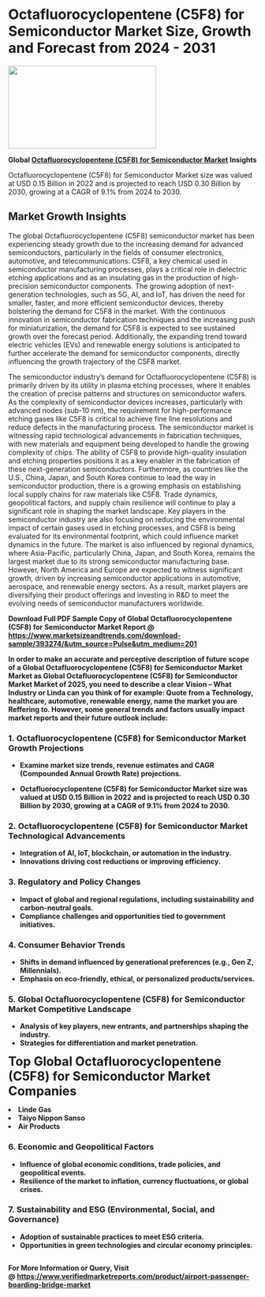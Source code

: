 <H1>Octafluorocyclopentene (C5F8) for Semiconductor Market Size, Growth and Forecast from 2024 - 2031</H1><img class="aligncenter size-medium wp-image-584254" src="https://thirdeyenews.in/wp-content/uploads/2024/09/Global-Market-Research-300x168.jpeg" alt="" width="300" height="168" /><p><strong>Global&nbsp;<a href="https://www.marketsizeandtrends.com/download-sample/393274/&amp;utm_source=Pulse&amp;utm_medium=201">Octafluorocyclopentene (C5F8) for Semiconductor Market</a> Insights</strong></p><p>Octafluorocyclopentene (C5F8) for Semiconductor Market size was valued at USD 0.15 Billion in 2022 and is projected to reach USD 0.30 Billion by 2030, growing at a CAGR of 9.1% from 2024 to 2030.</p><p><h2>Market Growth Insights</h2> <p>The global Octafluorocyclopentene (C5F8) semiconductor market has been experiencing steady growth due to the increasing demand for advanced semiconductors, particularly in the fields of consumer electronics, automotive, and telecommunications. C5F8, a key chemical used in semiconductor manufacturing processes, plays a critical role in dielectric etching applications and as an insulating gas in the production of high-precision semiconductor components. The growing adoption of next-generation technologies, such as 5G, AI, and IoT, has driven the need for smaller, faster, and more efficient semiconductor devices, thereby bolstering the demand for C5F8 in the market. With the continuous innovation in semiconductor fabrication techniques and the increasing push for miniaturization, the demand for C5F8 is expected to see sustained growth over the forecast period. Additionally, the expanding trend toward electric vehicles (EVs) and renewable energy solutions is anticipated to further accelerate the demand for semiconductor components, directly influencing the growth trajectory of the C5F8 market.</p> <p><strong></strong></p> <p>The semiconductor industry’s demand for Octafluorocyclopentene (C5F8) is primarily driven by its utility in plasma etching processes, where it enables the creation of precise patterns and structures on semiconductor wafers. As the complexity of semiconductor devices increases, particularly with advanced nodes (sub-10 nm), the requirement for high-performance etching gases like C5F8 is critical to achieve fine line resolutions and reduce defects in the manufacturing process. The semiconductor market is witnessing rapid technological advancements in fabrication techniques, with new materials and equipment being developed to handle the growing complexity of chips. The ability of C5F8 to provide high-quality insulation and etching properties positions it as a key enabler in the fabrication of these next-generation semiconductors. Furthermore, as countries like the U.S., China, Japan, and South Korea continue to lead the way in semiconductor production, there is a growing emphasis on establishing local supply chains for raw materials like C5F8. Trade dynamics, geopolitical factors, and supply chain resilience will continue to play a significant role in shaping the market landscape. Key players in the semiconductor industry are also focusing on reducing the environmental impact of certain gases used in etching processes, and C5F8 is being evaluated for its environmental footprint, which could influence market dynamics in the future. The market is also influenced by regional dynamics, where Asia-Pacific, particularly China, Japan, and South Korea, remains the largest market due to its strong semiconductor manufacturing base. However, North America and Europe are expected to witness significant growth, driven by increasing semiconductor applications in automotive, aerospace, and renewable energy sectors. As a result, market players are diversifying their product offerings and investing in R&D to meet the evolving needs of semiconductor manufacturers worldwide.</p> <p><strong></p><p><span class=""><strong>Download Full PDF Sample Copy of Global Octafluorocyclopentene (C5F8) for Semiconductor Market Report</strong> @ <a href="https://www.marketsizeandtrends.com/download-sample/393274/&amp;utm_source=Pulse&amp;utm_medium=201" target="_blank">https://www.marketsizeandtrends.com/download-sample/393274/&amp;utm_source=Pulse&amp;utm_medium=201</a></span></p><p>In order to make an accurate and perceptive description of future scope of a Global&nbsp;Octafluorocyclopentene (C5F8) for Semiconductor Market Market as Global&nbsp;Octafluorocyclopentene (C5F8) for Semiconductor Market Market of 2025, you need to describe a clear Vision &ndash; What Industry or Linda can you think of for example: Quote from a Technology, healthcare, automotive, renewable energy, name the market you are Reffering to. However, some general trends and factors usually impact market reports and their future outlook include:</p><h3>1.&nbsp;<strong>Octafluorocyclopentene (C5F8) for Semiconductor Market Growth Projections</strong></h3><ul><li>Examine market size trends, revenue estimates and CAGR (Compounded Annual Growth Rate) projections.</li><li><p>Octafluorocyclopentene (C5F8) for Semiconductor Market size was valued at USD 0.15 Billion in 2022 and is projected to reach USD 0.30 Billion by 2030, growing at a CAGR of 9.1% from 2024 to 2030.</p></li></ul><h3>2.&nbsp;<strong>Octafluorocyclopentene (C5F8) for Semiconductor Market Technological Advancements</strong></h3><ul><li>Integration of AI, IoT, blockchain, or automation in the industry.</li><li>Innovations driving cost reductions or improving efficiency.</li></ul><h3>3.&nbsp;<strong>Regulatory and Policy Changes</strong></h3><ul><li>Impact of global and regional regulations, including sustainability and carbon-neutral goals.</li><li>Compliance challenges and opportunities tied to government initiatives.</li></ul><h3>4.&nbsp;<strong>Consumer Behavior Trends</strong></h3><ul><li>Shifts in demand influenced by generational preferences (e.g., Gen Z, Millennials).</li><li>Emphasis on eco-friendly, ethical, or personalized products/services.</li></ul><h3>5.&nbsp;<strong>Global Octafluorocyclopentene (C5F8) for Semiconductor Market Competitive Landscape</strong></h3><ul><li>Analysis of key players, new entrants, and partnerships shaping the industry.</li><li>Strategies for differentiation and market penetration.</li></ul><p data-pm-slice="1 1 []"><span style="color: inherit; font-family: inherit; font-size: 25px;">Top Global Octafluorocyclopentene (C5F8) for Semiconductor Market Companies</span></p><div class="" data-test-id=""><p><li>Linde Gas</li><li> Taiyo Nippon Sanso</li><li> Air Products</li></p></div><h3>6.&nbsp;<strong>Economic and Geopolitical Factors</strong></h3><ul><li>Influence of global economic conditions, trade policies, and geopolitical events.</li><li>Resilience of the market to inflation, currency fluctuations, or global crises.</li></ul><h3>7.&nbsp;<strong>Sustainability and ESG (Environmental, Social, and Governance)</strong></h3><ul><li>Adoption of sustainable practices to meet ESG criteria.</li><li>Opportunities in green technologies and circular economy principles.</li></ul><h2><strong style="font-size: 14px;">For More Information or Query, Visit @&nbsp;</strong><a style="background-color: #ffffff; font-size: 14px;" href="https://www.marketsizeandtrends.com/report/octafluorocyclopentene-c5f8-for-semiconductor-market/" target="_blank">https://www.verifiedmarketreports.com/product/airport-passenger-boarding-bridge-market</a></h2>
